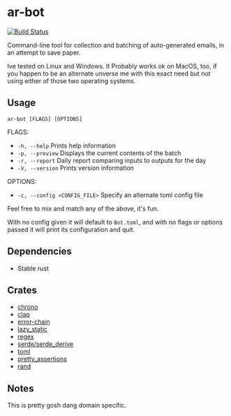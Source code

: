 # ar-bot

[![Build Status](https://travis-ci.org/deciduously/ar-bot.svg?branch=master)](https://travis-ci.org/deciduously/ar-bot)

Command-line tool for collection and batching of auto-generated emails, in an attempt to save paper.

Ive tested on Linux and Windows. It Probably works ok on MacOS, too, if you happen to be an alternate unverse me
with this exact need but not using either of those two operating systems.

## Usage

`ar-bot [FLAGS] [OPTIONS]`

FLAGS:

* `-h, --help`       Prints help information
* `-p, --preview`    Displays the current contents of the batch
* `-r, --report`     Daily report comparing inputs to outputs for the day
* `-V, --version`    Prints version information

OPTIONS:

* `-c, --config <CONFIG_FILE>`    Specify an alternate toml config file

Feel free to mix and match any of the above, it's fun.

With no config given it will default to `Bot.toml`, and with no flags or options passed it will print its configuration and quit.

## Dependencies

* Stable rust

## Crates

* [chrono](https://github.com/chronotope/chrono)
* [clap](https://github.com/kbknapp/clap-rs)
* [error-chain](https://github.com/rust-lang-nursery/error-chain)
* [lazy_static](https://github.com/rust-lang-nursery/lazy-static.rs)
* [regex](https://github.com/rust-lang/regex)
* [serde/serde_derive](https://serde.rs)
* [toml](https://github.com/alexcrichton/toml-rs)
* [pretty_assertions](https://github.com/colin-kiegel/rust-pretty-assertions)
* [rand](https://github.com/rust-lang-nursery/rand)

## Notes

This is pretty gosh dang domain specific.
